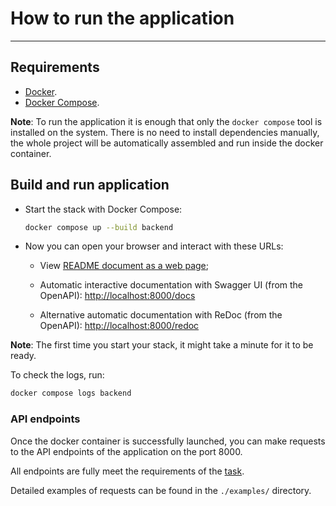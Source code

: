 # How to run the application
----------------------------

## Requirements

* [Docker](https://www.docker.com/).
* [Docker Compose](https://docs.docker.com/compose/install/).

**Note**: To run the application it is enough that only the `docker compose` tool is installed on the system. There is no need to install dependencies manually, the whole project will be automatically assembled and run inside the docker container.

## Build and run application

* Start the stack with Docker Compose:

    ```bash
    docker compose up --build backend
    ```

* Now you can open your browser and interact with these URLs:

    - View [README document as a web page](http://localhost:8000);

    - Automatic interactive documentation with Swagger UI (from the OpenAPI): [http://localhost:8000/docs](http://localhost:8000/docs)

    - Alternative automatic documentation with ReDoc (from the OpenAPI): [http://localhost:8000/redoc](http://localhost:8000/redoc)

**Note**: The first time you start your stack, it might take a minute for it to be ready.

To check the logs, run:

```bash
docker compose logs backend
```

### API endpoints

Once the docker container is successfully launched, you can make requests to the API endpoints of the application on the port 8000.

All endpoints are fully meet the requirements of the [task](https://docs.google.com/document/d/1sAqFWAIO1gIZbajQzFgW1f72qmfI8bdE-FE-JDCc5zU).

Detailed examples of requests can be found in the `./examples/` directory.
